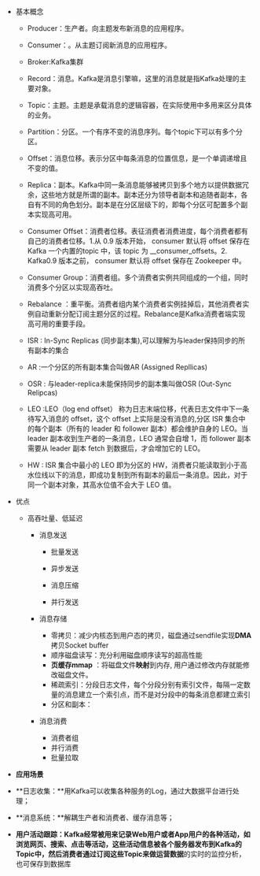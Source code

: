 - 基本概念

  - Producer：生产者。向主题发布新消息的应用程序。

  - Consumer：。从主题订阅新消息的应用程序。

  - Broker:Kafka集群

  - Record：消息。Kafka是消息引擎嘛，这里的消息就是指Kafka处理的主要对象。

  - Topic：主题。主题是承载消息的逻辑容器，在实际使用中多用来区分具体的业务。

  - Partition：分区。一个有序不变的消息序列。每个topic下可以有多个分区。

  - Offset：消息位移。表示分区中每条消息的位置信息，是一个单调递增且不变的值。

  - Replica：副本。Kafka中同一条消息能够被拷贝到多个地方以提供数据冗余，这些地方就是所谓的副本。副本还分为领导者副本和追随者副本，各自有不同的角色划分。副本是在分区层级下的，即每个分区可配置多个副本实现高可用。

  - Consumer Offset：消费者位移。表征消费者消费进度，每个消费者都有自己的消费者位移。1.从 0.9 版本开始， consumer 默认将 offset 保存在 Kafka 一个内置的topic 中，该 topic 为 __consumer_offsets。2. Kafka0.9 版本之前， consumer 默认将 offset 保存在 Zookeeper 中。

  - Consumer Group：消费者组。多个消费者实例共同组成的一个组，同时消费多个分区以实现高吞吐。

  - Rebalance ：重平衡。消费者组内某个消费者实例挂掉后，其他消费者实例自动重新分配订阅主题分区的过程。Rebalance是Kafka消费者端实现高可用的重要手段。

  - ISR : In-Sync Replicas (同步副本集),可以理解为与leader保持同步的所有副本的集合

  - AR :一个分区的所有副本集合叫做AR (Assigned Repllicas)

  - OSR : 与leader-replica未能保持同步的副本集叫做OSR (Out-Sync Relipcas)

  - LEO :LEO（log end offset） 称为日志末端位移，代表日志文件中下一条待写入消息的 offset，这个 offset 上实际是没有消息的,分区 ISR 集合中的每个副本（所有的 leader 和 follower 副本）都会维护自身的 LEO。当 leader 副本收到生产者的一条消息，LEO 通常会自增 1，而 follower 副本需要从 leader 副本 fetch 到数据后，才会增加它的 LEO。

  - HW : ISR 集合中最小的 LEO 即为分区的 HW，消费者只能读取到小于高水位线以下的消息，即成功复制到所有副本的最后一条消息。因此，对于同一个副本对象，其高水位值不会大于 LEO 值。

- 优点

  - 高吞吐量、低延迟

    - 消息发送

      - 批量发送

      - 异步发送

      - 消息压缩

      - 并行发送

    - 消息存储
    
      - 零拷贝：减少内核态到用户态的拷贝，磁盘通过sendfile实现**DMA** 拷贝Socket buffer
      - 顺序磁盘读写：充分利用磁盘顺序读写的超高性能
      - **页缓存mmap** ：将磁盘文件**映射**到内存, 用户通过修改内存就能修改磁盘文件。
      - 稀疏索引：分段日志文件，每个分段分别有索引文件，每隔一定数量的消息建立一个索引点，而不是对分段中的每条消息都建立索引
      - 分区和副本：
    
    - 消息消费
      - 消费者组
      - 并行消费
      - 批量拉取
    

- **应用场景**

- **日志收集：**用Kafka可以收集各种服务的Log，通过大数据平台进行处理；
- **消息系统：**解耦生产者和消费者、缓存消息等；
- **用户活动跟踪：Kafka经常被用来记录Web用户或者App用户的各种活动，如浏览网页、搜索、点击等活动，这些活动信息被各个服务器发布到Kafka的Topic中，然后消费者通过订阅这些Topic来做运营数据**的实时的监控分析，也可保存到数据库



